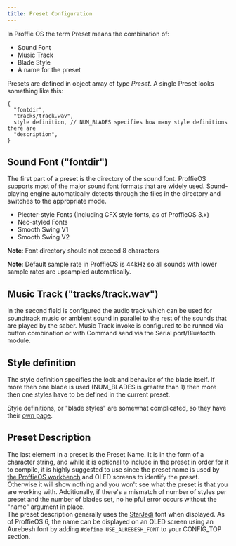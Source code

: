 ```yaml
---
title: Preset Configuration
---
```

In Proffie OS the term Preset means the combination of:
* Sound Font
* Music Track
* Blade Style
* A name for the preset

Presets are defined in object array of type _Preset_. A single Preset looks something like this:

    {
      "fontdir",
      "tracks/track.wav",
      style definition, // NUM_BLADES specifies how many style definitions there are
      "description",
    }

## Sound Font ("fontdir")
The first part of a preset is the directory of the sound font.
ProffieOS supports most of the major sound font formats that are widely used.
Sound-playing engine automatically detects through the files in the directory and switches to the appropriate mode.
* Plecter-style Fonts  (Including CFX style fonts, as of ProffieOS 3.x)
* Nec-styled Fonts
* Smooth Swing V1
* Smooth Swing V2

**Note**: Font directory should not exceed 8 characters

**Note**: Default sample rate in ProffieOS is 44kHz so all sounds with lower sample rates are upsampled automatically.

## Music Track ("tracks/track.wav")
In the second field is configured the audio track which can be used for soundtrack music or ambient sound in parallel to the rest of the sounds that are played by the saber.
Music Track invoke is configured to be runned via button combination or with Command send via the Serial port/Bluetooth module.

## Style definition
The style definition specifies the look and behavior of the blade itself. If more then one blade is used (NUM_BLADES is greater than 1) then more then one styles have to be defined in the current preset.

Style definitions, or "blade styles" are somewhat complicated, so they have their [own page](styles/blade-styles.html).

## Preset Description
The last element in a preset is the Preset Name. It is in the form of a character string, and while it is optional to include in the preset in order for it to compile, it is highly suggested to use since the preset name is used by [the ProffieOS workbench](../webusb.html) and OLED screens to identify the preset. Otherwise it will show nothing and you won't see what the preset is that you are working with.
Additionally, if there's a mismatch of number of styles per preset and the number of blades set, no helpful error occurs without the "name" argument in place.  
The preset description generally uses the [StarJedi](https://www.dafont.com/star-jedi.font) font when displayed.
As of ProffieOS 6, the name can be displayed on an OLED screen using an Aurebesh font by adding `#define USE_AUREBESH_FONT` to your CONFIG_TOP section.


